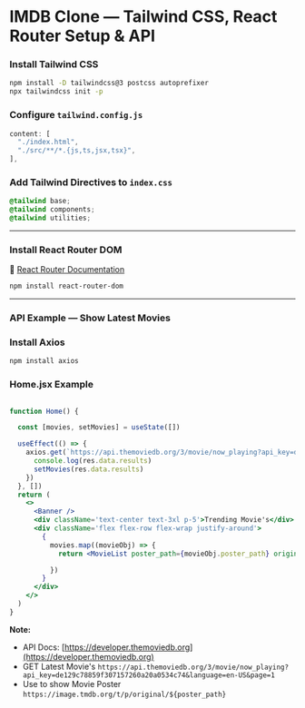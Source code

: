 # IMDB Clone — Tailwind CSS, React Router Setup & API

### Install Tailwind CSS

```bash
npm install -D tailwindcss@3 postcss autoprefixer
npx tailwindcss init -p
```

### Configure `tailwind.config.js`

```js
content: [
  "./index.html",
  "./src/**/*.{js,ts,jsx,tsx}",
],
```

### Add Tailwind Directives to `index.css`

```css
@tailwind base;
@tailwind components;
@tailwind utilities;
```

---

### Install React Router DOM

📄 [React Router Documentation](https://reactrouter.com/6.30.1/start/tutorial)

```bash
npm install react-router-dom
```

---

### API Example — Show Latest Movies

### Install Axios

```bash
npm install axios
```

### Home.jsx Example

```jsx

function Home() {

  const [movies, setMovies] = useState([])

  useEffect(() => {
    axios.get(`https://api.themoviedb.org/3/movie/now_playing?api_key=de129c78859f307157260a20a0534c74&language=en-US&page=1`).then(function(res){
      console.log(res.data.results)
      setMovies(res.data.results)
    })
  }, [])
  return (
    <>
      <Banner />
      <div className='text-center text-3xl p-5'>Trending Movie's</div>
      <div className='flex flex-row flex-wrap justify-around'>
        {
          movies.map((movieObj) => {
            return <MovieList poster_path={movieObj.poster_path} original_title={movieObj.original_title} />

          })
        }
      </div>
    </>
  )
}

```

**Note:**

* API Docs: [https://developer.themoviedb.org](https://developer.themoviedb.org)
* GET Latest Movie's `https://api.themoviedb.org/3/movie/now_playing?api_key=de129c78859f307157260a20a0534c74&language=en-US&page=1`
* Use to show Movie Poster `https://image.tmdb.org/t/p/original/${poster_path}`
